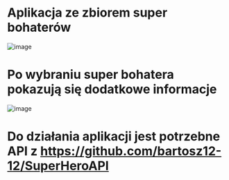 # Aplikacja ze zbiorem super bohaterów
![image](https://github.com/bartosz12-12/SuperHeroFrontAngular/assets/73654110/13c753a9-4fd5-4a2f-9560-9b2e9c701571)

# Po wybraniu super bohatera pokazują się dodatkowe informacje
![image](https://github.com/bartosz12-12/SuperHeroFrontAngular/assets/73654110/d884b59d-347a-4aa2-a6b5-988fb38aeeb7)

# Do działania aplikacji jest potrzebne API z https://github.com/bartosz12-12/SuperHeroAPI


